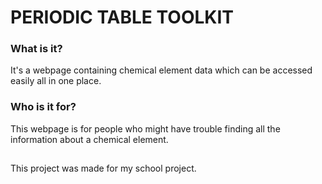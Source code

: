 # PERIODIC TABLE TOOLKIT

### What is it?
It's a webpage containing chemical element data which can be accessed easily all in one place.

### Who is it for?
This webpage is for people who might have trouble finding all the information about a chemical element.

##
This project was made for my school project.
